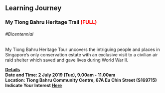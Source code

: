 <!-- ---
title: 'Learning Festival 1-19 July 2019'
permalink: /events/learning-journeys/event-details/lj_tbht/
breadcrumb: 'Learning Journey'

--- -->

## Learning Journey
### My Tiong Bahru Heritage Trail <font color="red"> (FULL)</font>

###### _#Bicentennial_

My Tiong Bahru Heritage Tour uncovers the intriguing people and places in Singapore’s only conservation estate with an exclusive visit to a civilian air raid shelter which saved and gave lives during World War II.

<b><u>Details</u><br>
**Date and Time: 2 July 2019 (Tue), 9.00am - 11.00am** <br>
  **Location: Tiong Bahru Community Centre, 67A Eu Chin Street (S169715)** <br>
**Indicate Your Interest [Here](https://www.eventbrite.sg/e/my-tiong-bahru-heritage-trail-tickets-63103230461)** 

